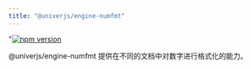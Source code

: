 ```yaml
---
title: "@univerjs/engine-numfmt"
---
```


"[![npm version](https://img.shields.io/npm/v/@univerjs/engine-numfmt)](https://npmjs.org/package/@univerjs/engine-numfmt)

@univerjs/engine-numfmt 提供在不同的文档中对数字进行格式化的能力。
